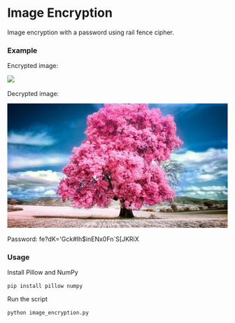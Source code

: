 # Image Encryption
Image encryption with a password using rail fence cipher.

### Example

<p>Encrypted image:</p>
<img src="example/encrypted_image_987140.png" width="800">

<p>Decrypted image:</p>
<img src="example/decrypted_image_987140.png" width="800">

Password: fe?dK='Gck#Ih$inENx0Fn`S[JKRiX

### Usage
Install Pillow and NumPy
```
pip install pillow numpy
```

Run the script
```
python image_encryption.py
```
